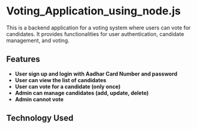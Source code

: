 # Voting_Application_using_node.js
This is a backend application for a voting system where users can vote for candidates. It provides functionalities for user authentication, candidate management, and voting.

## Features

- **User sign up and login with Aadhar Card Number and password**
- **User can view the list of candidates**
- **User can vote for a candidate (only once)**
- **Admin can manage candidates (add, update, delete)**
- **Admin cannot vote**

## Technology Used
